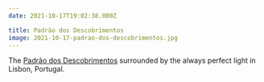 ```yaml
---
date: 2021-10-17T19:02:38.000Z

title: Padrão dos Descobrimentos
image: 2021-10-17-padrao-dos-descobrimentos.jpg
---
```


The [Padrão dos Descobrimentos](https://en.wikipedia.org/wiki/Padrão_dos_Descobrimentos) surrounded by the always perfect light in Lisbon, Portugal.
